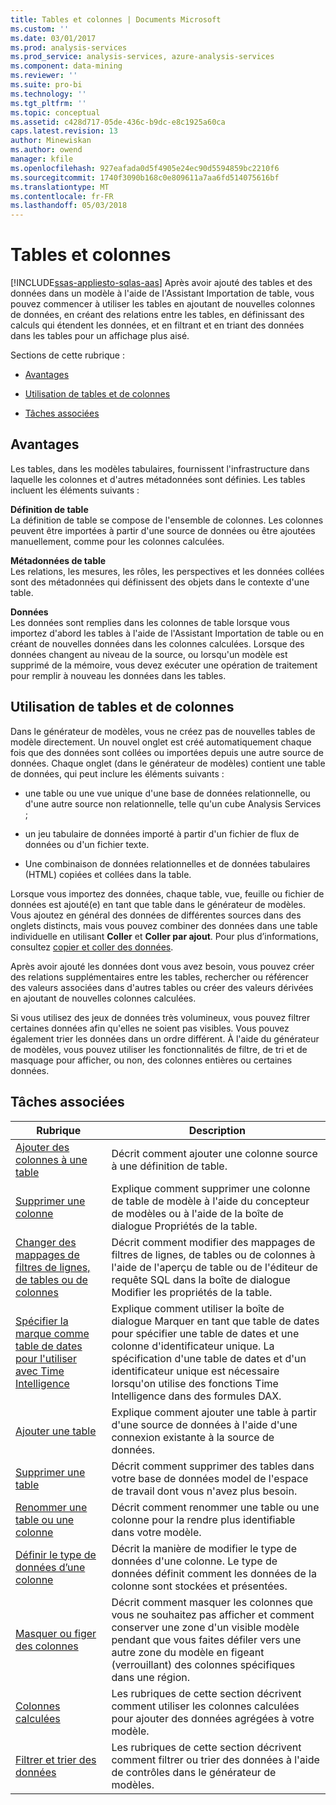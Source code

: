 ```yaml
---
title: Tables et colonnes | Documents Microsoft
ms.custom: ''
ms.date: 03/01/2017
ms.prod: analysis-services
ms.prod_service: analysis-services, azure-analysis-services
ms.component: data-mining
ms.reviewer: ''
ms.suite: pro-bi
ms.technology: ''
ms.tgt_pltfrm: ''
ms.topic: conceptual
ms.assetid: c428d717-05de-436c-b9dc-e8c1925a60ca
caps.latest.revision: 13
author: Minewiskan
ms.author: owend
manager: kfile
ms.openlocfilehash: 927eafada0d5f4905e24ec90d5594859bc2210f6
ms.sourcegitcommit: 1740f3090b168c0e809611a7aa6fd514075616bf
ms.translationtype: MT
ms.contentlocale: fr-FR
ms.lasthandoff: 05/03/2018
---
```

# <a name="tables-and-columns"></a>Tables et colonnes 
[!INCLUDE[ssas-appliesto-sqlas-aas](../../includes/ssas-appliesto-sqlas-aas.md)]
  Après avoir ajouté des tables et des données dans un modèle à l'aide de l'Assistant Importation de table, vous pouvez commencer à utiliser les tables en ajoutant de nouvelles colonnes de données, en créant des relations entre les tables, en définissant des calculs qui étendent les données, et en filtrant et en triant des données dans les tables pour un affichage plus aisé.  
  
 Sections de cette rubrique :  
  
-   [Avantages](#bkmk_benefits)  
  
-   [Utilisation de tables et de colonnes](#bkmk_working)  
  
-   [Tâches associées](#bkmk_related_tasks)  
  
##  <a name="bkmk_benefits"></a> Avantages  
 Les tables, dans les modèles tabulaires, fournissent l'infrastructure dans laquelle les colonnes et d'autres métadonnées sont définies. Les tables incluent les éléments suivants :  
  
 **Définition de table**  
 La définition de table se compose de l'ensemble de colonnes. Les colonnes peuvent être importées à partir d'une source de données ou être ajoutées manuellement, comme pour les colonnes calculées.  
  
 **Métadonnées de table**  
 Les relations, les mesures, les rôles, les perspectives et les données collées sont des métadonnées qui définissent des objets dans le contexte d'une table.  
  
 **Données**  
 Les données sont remplies dans les colonnes de table lorsque vous importez d'abord les tables à l'aide de l'Assistant Importation de table ou en créant de nouvelles données dans les colonnes calculées. Lorsque des données changent au niveau de la source, ou lorsqu'un modèle est supprimé de la mémoire, vous devez exécuter une opération de traitement pour remplir à nouveau les données dans les tables.  
  
##  <a name="bkmk_working"></a> Utilisation de tables et de colonnes  
 Dans le générateur de modèles, vous ne créez pas de nouvelles tables de modèle directement. Un nouvel onglet est créé automatiquement chaque fois que des données sont collées ou importées depuis une autre source de données. Chaque onglet (dans le générateur de modèles) contient une table de données, qui peut inclure les éléments suivants :  
  
-   une table ou une vue unique d'une base de données relationnelle, ou d'une autre source non relationnelle, telle qu'un cube Analysis Services ;  
  
-   un jeu tabulaire de données importé à partir d'un fichier de flux de données ou d'un fichier texte.  
  
-   Une combinaison de données relationnelles et de données tabulaires (HTML) copiées et collées dans la table.  
  
 Lorsque vous importez des données, chaque table, vue, feuille ou fichier de données est ajouté(e) en tant que table dans le générateur de modèles. Vous ajoutez en général des données de différentes sources dans des onglets distincts, mais vous pouvez combiner des données dans une table individuelle en utilisant **Coller** et **Coller par ajout**. Pour plus d’informations, consultez [copier et coller des données](../../analysis-services/tabular-models/ssas-import-data-copy-and-paste-data.md).  
  
 Après avoir ajouté les données dont vous avez besoin, vous pouvez créer des relations supplémentaires entre les tables, rechercher ou référencer des valeurs associées dans d'autres tables ou créer des valeurs dérivées en ajoutant de nouvelles colonnes calculées.  
  
 Si vous utilisez des jeux de données très volumineux, vous pouvez filtrer certaines données afin qu'elles ne soient pas visibles. Vous pouvez également trier les données dans un ordre différent. À l'aide du générateur de modèles, vous pouvez utiliser les fonctionnalités de filtre, de tri et de masquage pour afficher, ou non, des colonnes entières ou certaines données.  
  
##  <a name="bkmk_related_tasks"></a> Tâches associées  
  
|Rubrique| Description|  
|-----------|-----------------|  
|[Ajouter des colonnes à une table](../../analysis-services/tabular-models/add-columns-to-a-table-ssas-tabular.md)|Décrit comment ajouter une colonne source à une définition de table.|  
|[Supprimer une colonne](../../analysis-services/tabular-models/delete-a-column-ssas-tabular.md)|Explique comment supprimer une colonne de table de modèle à l'aide du concepteur de modèles ou à l'aide de la boîte de dialogue Propriétés de la table.|  
|[Changer des mappages de filtres de lignes, de tables ou de colonnes](../../analysis-services/tabular-models/change-table-column-or-row-filter-mappings-ssas-tabular.md)|Décrit comment modifier des mappages de filtres de lignes, de tables ou de colonnes à l'aide de l'aperçu de table ou de l'éditeur de requête SQL dans la boîte de dialogue Modifier les propriétés de la table.|  
|[Spécifier la marque comme table de dates pour l'utiliser avec Time Intelligence](../../analysis-services/tabular-models/specify-mark-as-date-table-for-use-with-time-intelligence-ssas-tabular.md)|Explique comment utiliser la boîte de dialogue Marquer en tant que table de dates pour spécifier une table de dates et une colonne d'identificateur unique. La spécification d'une table de dates et d'un identificateur unique est nécessaire lorsqu'on utilise des fonctions Time Intelligence dans des formules DAX.|  
|[Ajouter une table](../../analysis-services/tabular-models/add-a-table-ssas-tabular.md)|Explique comment ajouter une table à partir d'une source de données à l'aide d'une connexion existante à la source de données.|  
|[Supprimer une table](../../analysis-services/tabular-models/delete-a-table-ssas-tabular.md)|Décrit comment supprimer des tables dans votre base de données model de l'espace de travail dont vous n'avez plus besoin.|  
|[Renommer une table ou une colonne](../../analysis-services/tabular-models/rename-a-table-or-column-ssas-tabular.md)|Décrit comment renommer une table ou une colonne pour la rendre plus identifiable dans votre modèle.|  
|[Définir le type de données d’une colonne](../../analysis-services/tabular-models/set-the-data-type-of-a-column-ssas-tabular.md)|Décrit la manière de modifier le type de données d'une colonne. Le type de données définit comment les données de la colonne sont stockées et présentées.|  
|[Masquer ou figer des colonnes](../../analysis-services/tabular-models/hide-or-freeze-columns-ssas-tabular.md)|Décrit comment masquer les colonnes que vous ne souhaitez pas afficher et comment conserver une zone d'un visible modèle pendant que vous faites défiler vers une autre zone du modèle en figeant (verrouillant) des colonnes spécifiques dans une région.|  
|[Colonnes calculées](../../analysis-services/tabular-models/ssas-calculated-columns.md)|Les rubriques de cette section décrivent comment utiliser les colonnes calculées pour ajouter des données agrégées à votre modèle.|  
|[Filtrer et trier des données](http://msdn.microsoft.com/library/55ebd7a6-2458-4398-911f-fcfeb2413f1b)|Les rubriques de cette section décrivent comment filtrer ou trier des données à l'aide de contrôles dans le générateur de modèles.|  
  
  
